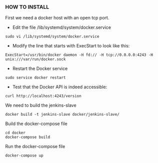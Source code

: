 ### HOW TO INSTALL

First we need a docker host with an open tcp port.

* Edit the file /lib/systemd/system/docker.service

```
sudo vi /lib/systemd/system/docker.service
```
* Modify the line that starts with ExecStart to look like this:

```
ExecStart=/usr/bin/docker daemon -H fd:// -H tcp://0.0.0.0:4243 -H unix:///var/run/docker.sock
```
* Restart the Docker service

```
sudo service docker restart
```
* Test that the Docker API is indeed accessible:

```
curl http://localhost:4243/version
```

We need to build the jenkins-slave

```
docker build -t jenkins-slave docker/jenkins-slave/
```

Build the docker-compose file

```
cd docker
docker-compose build
```

Run the docker-compose file

```
docker-compose up
```


